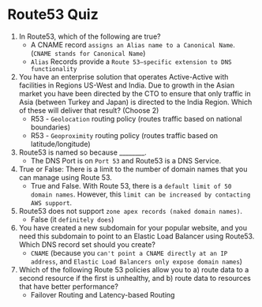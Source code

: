 # Route53 Quiz

1. In Route53, which of the following are true?
    - A CNAME record `assigns an Alias name to a Canonical Name`. (`CNAME stands for Canonical Name`)
    - `Alias` Records provide a `Route 53–specific extension to DNS functionality`
2. You have an enterprise solution that operates Active-Active with facilities in Regions US-West and India. Due to growth in the Asian market you have been directed by the CTO to ensure that only traffic in Asia (between Turkey and Japan) is directed to the India Region. Which of these will deliver that result? (Choose 2)
    - R53 - `Geolocation` routing policy (routes traffic based on national boundaries)
    - R53 - `Geoproximity` routing policy (routes traffic based on latitude/longitude)
3. Route53 is named so because ________.
    - The DNS Port is on `Port 53` and Route53 is a DNS Service.
4. True or False: There is a limit to the number of domain names that you can manage using Route 53.
    - True and False. With Route 53, there is a `default limit of 50 domain names`. However, this `limit can be increased by contacting AWS support`.
5. Route53 does not support `zone apex records (naked domain names)`.
    - False (it `definitely does`)
6. You have created a new subdomain for your popular website, and you need this subdomain to point to an Elastic Load Balancer using Route53. Which DNS record set should you create?
    - `CNAME` (because you `can't point a CNAME directly at an IP address`, and `Elastic Load Balancers only expose domain names`)
7. Which of the following Route 53 policies allow you to a) route data to a second resource if the first is unhealthy, and b) route data to resources that have better performance?
    - Failover Routing and Latency-based Routing